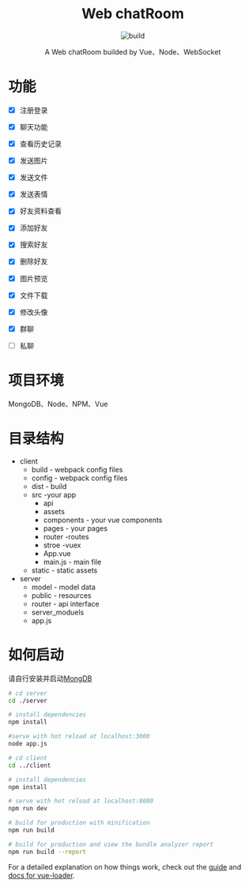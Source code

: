 <div align="center">

# Web chatRoom

![build](https://travis-ci.org/YeomanLi/WebIM.svg?branch=master)

A Web chatRoom builded by Vue、Node、WebSocket

</div>  

# 功能  
- [x] 注册登录
- [x] 聊天功能
- [x] 查看历史记录
- [x] 发送图片
- [x] 发送文件
- [x] 发送表情
- [x] 好友资料查看
- [x] 添加好友
- [x] 搜索好友
- [x] 删除好友
- [x] 图片预览
- [x] 文件下载
- [x] 修改头像
- [x] 群聊
- [ ] 私聊


# 项目环境  
MongoDB、Node、NPM、Vue  

# 目录结构
* client
   * build - webpack config files
   * config - webpack config files
   * dist - build
   * src -your app
       * api
       * assets
       * components - your vue components
       * pages - your pages  
       * router -routes
       * stroe -vuex
       * App.vue
       * main.js - main file
   * static - static assets
* server
   * model - model data
   * public - resources
   * router - api interface
   * server_moduels
   * app.js

# 如何启动  
 请自行安装并启动[MongDB](https://www.mongodb.com/)
 
``` bash
# cd server
cd ./server

# install dependencies
npm install

#serve with hot reload at localhost:3000
node app.js  

# cd client
cd ../client

# install dependencies
npm install

# serve with hot reload at localhost:8080
npm run dev

# build for production with minification
npm run build

# build for production and view the bundle analyzer report
npm run build --report
```

For a detailed explanation on how things work, check out the [guide](http://vuejs-templates.github.io/webpack/) and [docs for vue-loader](http://vuejs.github.io/vue-loader).

